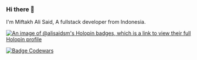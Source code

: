 ### Hi there 👋

I'm Miftakh Ali Said,
A fullstack developer from Indonesia.

[![An image of @alisaidsm's Holopin badges, which is a link to view their full Holopin profile](https://holopin.me/alisaidsm)](https://holopin.io/@alisaidsm)

[![Badge Codewars](https://www.codewars.com/users/alisaid-sm/badges/small)](https://www.codewars.com/users/alisaid-sm/badges/small)

<!--
**alisaid-sm/alisaid-sm** is a ✨ _special_ ✨ repository because its `README.md` (this file) appears on your GitHub profile.

Here are some ideas to get you started:

- 🔭 I’m currently working on ...
- 🌱 I’m currently learning ...
- 👯 I’m looking to collaborate on ...
- 🤔 I’m looking for help with ...
- 💬 Ask me about ...
- 📫 How to reach me: ...
- 😄 Pronouns: ...
- ⚡ Fun fact: ...
-->
